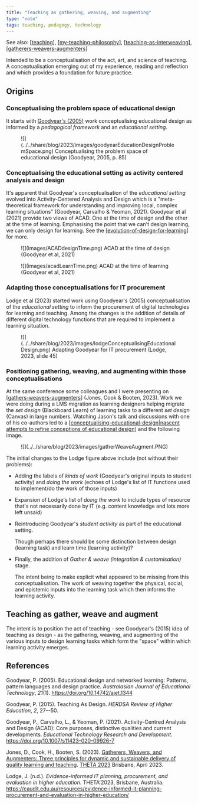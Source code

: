 ```yaml
---
title: "Teaching as gathering, weaving, and augmenting"
type: "note"
tags: teaching, pedagogy, technology
---
```


See also: [[teaching]], [[my-teaching-philosophy]], [[teaching-as-interweaving]], [[gatherers-weavers-augmenters]]

Intended to be a conceptualisation of the act, art, and science of teaching. A conceptualisation emerging out of my experience, reading and reflection and which provides a foundation for future practice.

## Origins

### Conceptualising the problem space of educational design

It starts with [Goodyear's (2005)](https://ajet.org.au/index.php/AJET/article/view/1344) work conceptualising educational design as informed by a _pedagogical framework_ and an _educational setting_.

<figure markdown>
![](../../share/blog/2023/images/goodyearEducationDesignProblemSpace.png)
<caption>Conceptualising the problem space of educational design (Goodyear, 2005, p. 85)</caption>
</figure>

### Conceptualising the educational setting as activity centered analysis and design

It's apparent that Goodyear's conceptualisation of the _educational setting_ evolved into Activity-Centered Analysis and Design which is a "meta-theoretical framework for understanding and improving local, complex learning situations" (Goodyear, Carvalho & Yeoman, 2021). Goodyear et al (2021) provide two views of ACAD. One at the time of design and the other at the time of learning. Emphasising the point that we can't design learning, we can only design for learning. See the [[evolution-of-design-for-learning]] for more.

<figure markdown> 
![](images/ACADdesignTime.png)
<caption>ACAD at the time of design (Goodyear et al, 2021)</caption> 
</figure> 

<figure markdown>
![](images/acadLearnTime.png)
<caption>ACAD at the time of learning (Goodyear et al, 2021)</caption>
</figure>

### Adapting those conceptualisations for IT procurement

Lodge et al (2023) started work using Goodyear's (2005) conceptualisation of the _educational setting_ to inform the procurement of digital technologies for learning and teaching. Among the changes is the addition of details of different digital technology functions that are required to implement a learning situation.

<figure markdown>
![](../../share/blog/2023/images/lodgeConceptualisingEducationalDesign.png)
<caption>Adapting Goodyear for IT procurement (Lodge, 2023, slide 45)</caption>
</figure>

### Positioning gathering, weaving, and augmenting within those conceptualisations

At the same conference some colleagues and I were presenting on [[gathers-weavers-augmenters]]  (Jones, Cook & Booten, 2023). Work we were doing during a LMS migration as learning designers helping migrate the _set design_ (Blackboard Learn) of learning tasks to a different _set design_ (Canvas) in large numbers. Watching Jason's talk and discussions with one of his co-authors led to a [[conceptualising-educational-design|nascent attempts to refine conceptions of educational design]] and the following image.

<figure markdown>
![](../../share/blog/2023/images/gatherWeaveAugment.PNG)
<caption></caption>
</figure>

The initial changes to the Lodge figure above include (not without their problems):

- Adding the labels of _kinds of work_ (Goodyear's original inputs to student activity) and _doing the work_ (echoes of Lodge's list of IT functions used to implement/do the work of those inputs)
- Expansion of Lodge's list of _doing the work_ to include types of resource that's not necessarily done by IT (e.g. content knowledge and lots more left unsaid)
- Reintroducing Goodyear's _student activity_ as part of the educational setting.

    Though perhaps there should be some distinction between design (learning task) and learn time (learning activity)?

- Finally, the addition of _Gather & weave (integration & customisation)_ stage. 

    The intent being to make explicit what appeared to be missing from this conceptualisation. The work of weaving together the physical, social, and epistemic inputs into the learning task which then informs the learning activity.

## Teaching as gather, weave and augment

The intent is to position the act of teaching - see Goodyear's (2015) idea of teaching as design - as the gathering, weaving, and augmenting of the various inputs to design learning tasks which form the "space" within which learning activity emerges.



## References

Goodyear, P. (2005). Educational design and networked learning: Patterns, pattern languages and design practice. *Australasian Journal of Educational Technology*, *21*(1). <https://doi.org/10.14742/ajet.1344>

Goodyear, P. (2015). Teaching As Design. *HERDSA Review of Higher Education*, *2*, 27--50.

Goodyear, P., Carvalho, L., & Yeoman, P. (2021). Activity-Centred Analysis and Design (ACAD): Core purposes, distinctive qualities and current developments. *Educational Technology Research and Development*. <https://doi.org/10.1007/s11423-020-09926-7>

Jones, D., Cook, H., Booten, S. (2023). [Gatherers, Weavers, and Augmenters: Three principles for dynamic and sustainable delivery of quality learning and teaching](https://djon.es/blog/2023/02/09/gathers-weavers-and-augmenters-three-principles-for-dynamic-and-sustainable-delivery-of-quality-learning-and-teaching/). [THETA 2023](https://theta.edu.au/) Brisbane, April 2023.

Lodge, J. (n.d.). *Evidence-informed IT planning, procurement, and evaluation in higher education*. THETA'2023, Brisbane, Australia. <https://caudit.edu.au/resources/evidence-informed-it-planning-procurement-and-evaluation-in-higher-education/>

[//begin]: # "Autogenerated link references for markdown compatibility"
[teaching]: teaching "Teaching"
[my-teaching-philosophy]: my-teaching-philosophy "My Teaching Philosophy"
[teaching-as-interweaving]: teaching-as-interweaving "Teaching as interweaving"
[gatherers-weavers-augmenters]: ../Paper-Ideas/gatherers-weavers-augmenters "Gatherers, Weavers and Augmenters: Three principles for dynamic and sustainable delivery of quality learning and teaching"
[evolution-of-design-for-learning]: ../Design/evolution-of-design-for-learning "Evolution of design for learning"
[gathers-weavers-augmenters]: ../Paper-Ideas/Published/gathers-weavers-augmenters "Gathers, Weavers and Augmenters: Three principles for dynamic and sustainable delivery of quality learning and teaching"
[conceptualising-educational-design|nascent attempts to refine conceptions of educational design]: ../../share/blog/2023/conceptualising-educational-design "Conceptualising education design practice - where do we fit?"
[//end]: # "Autogenerated link references"